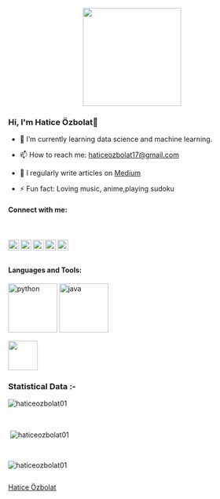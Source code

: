 <p align="center">

  <img src="https://image.myanimelist.net/ui/0YNGMBN7CXMEk-P9BspU4WlXmBe_SGHSnNvwDnnlOFXgoK141ZQMZGqHOwW4COUaA-H7pn7b82XhWJ6H9RN-JR2r3Ga0y_Dm6qoNuOy4HQ_5pyojYSBxN_X8qJc9uVFAVlTXjzR6-iPXyJGc-YQoGztwdaIpDG-mFRbYMwZlW_Q" height="200" />
</p>


### Hi, I'm Hatice Özbolat👋


- 🌱 I’m currently learning data science and machine learning.

- 📫 How to reach me: haticeozbolat17@gmail.com

- 📝 I regularly write articles on  [Medium](medium.com/@haticeozbolat17)

- ⚡ Fun fact: Loving music, anime,playing sudoku

#### Connect with me:
<br> <br>
 <a href="https://twitter.com/Hatice71_03">
  <img align="left" alt="Hatice's Twitter" width="22px" src="https://cdn.jsdelivr.net/npm/simple-icons@v3/icons/twitter.svg" />
</a>
<a href="https://www.linkedin.com/in/hatice-%C3%B6zbolat/">
  <img align="left" alt="Hatice's LinkedIn" width="22px" src="https://cdn.jsdelivr.net/npm/simple-icons@v3/icons/linkedin.svg" />
</a>
<a href="https://github.com/haticeozbolat01">
  <img align="left" alt="Hatice's Github" width="22px" src="https://cdn.jsdelivr.net/npm/simple-icons@v3/icons/github.svg" />
</a>
<a href="https://haticeozbolat17.medium.com/">
  <img align="left" alt="Shreya's Instagram" width="22px" src="https://cdn.jsdelivr.net/npm/simple-icons@v3/icons/medium.svg" />
<a href="https://www.hackerrank.com/haticeozbolat17">
  <img align="left" alt=" Hatice's Hackerrank" width="22px" src="https://cdn.jsdelivr.net/npm/simple-icons@v3/icons/hackerrank.svg" />
</a>
<br><br>


#### Languages and Tools:

[<img src="https://cdn.iconscout.com/icon/free/png-256/python-3521655-2945099.png" alt="python" width="100">](https://docs.python.org/3/library/index.html)
[<img src="https://cdn.iconscout.com/icon/free/png-128/java-2038875-1720088.png" alt="java" width="100">](https://docs.oracle.com/en/java/)
<td align="center" width="50%">
<img height=60px src="https://www.vectorlogo.zone/logos/r-project/r-project-icon.svg"> 


<h3>Statistical Data :-</h3>
<p><img align="center"
    src="https://github-readme-stats.vercel.app/api/top-langs?username=haticeozbolat01&show_icons=true&locale=en&bg_color=0d1117&text_color=ffffff&layout=compact"
    alt="haticeozbolat01" 
    bg_color=#808080/></p>

<br>

<p>&nbsp;<img align="center" src="https://github-readme-stats.vercel.app/api?username=haticeozbolat01&show_icons=true&locale=en&bg_color=0d1117&text_color=ffffff&repo=convoychat"
    alt="haticeozbolat01" /></p>

<br>

<p><img align="center" src="https://github-readme-streak-stats.herokuapp.com/?user=haticeozbolat01&theme=dark&background=0d1117&date_format=M%20j%5B%2C%20Y%5D" alt="haticeozbolat01" /></p>
      
<p align="left"> <a href="https://twitter.com/" target="blank"><img
      src="https://img.shields.io/twitter/follow/?logo=twitter&style=for-the-badge" alt="" /></a> </p>

[Hatice Özbolat](https://github.com/haticeozbolat01)

